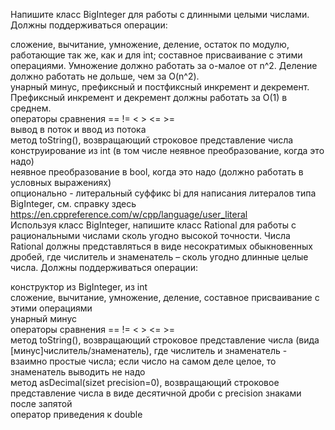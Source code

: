 Напишите класс BigInteger для работы с длинными целыми числами. Должны поддерживаться операции:

сложение, вычитание, умножение, деление, остаток по модулю, работающие так же, как и для int; составное присваивание с этими операциями. Умножение должно работать за o-малое от n^2. Деление должно работать не дольше, чем за O(n^2).<br>
унарный минус, префиксный и постфиксный инкремент и декремент. Префиксный инкремент и декремент должны работать за O(1) в среднем.<br>
операторы сравнения == != < > <= >=<br>
вывод в поток и ввод из потока<br>
метод toString(), возвращающий строковое представление числа<br>
конструирование из int (в том числе неявное преобразование, когда это надо)<br>
неявное преобразование в bool, когда это надо (должно работать в условных выражениях)<br>
опционально - литеральный суффикс bi для написания литералов типа BigInteger, см. справку здесь https://en.cppreference.com/w/cpp/language/user_literal<br>
Используя класс BigInteger, напишите класс Rational для работы с рациональными числами сколь угодно высокой точности. Числа Rational должны представляться в виде несократимых обыкновенных дробей, где числитель и знаменатель – сколь угодно длинные целые числа. Должны поддерживаться операции:

конструктор из BigInteger, из int<br>
сложение, вычитание, умножение, деление, составное присваивание с этими операциями<br>
унарный минус<br>
операторы сравнения == != < > <= >=<br>
метод toString(), возвращающий строковое представление числа (вида [минус]числитель/знаменатель), где числитель и знаменатель - взаимно простые числа; если число на самом деле целое, то знаменатель выводить не надо<br>
метод asDecimal(sizet precision=0), возвращающий строковое представление числа в виде десятичной дроби с precision знаками после запятой<br>
оператор приведения к double<br>
